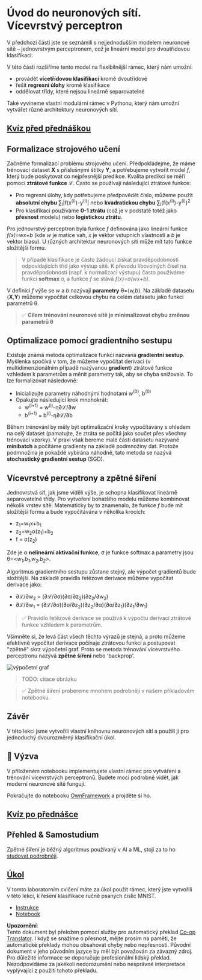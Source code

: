 <!--
CO_OP_TRANSLATOR_METADATA:
{
  "original_hash": "186bf7eeab776b36f557357ea56d4751",
  "translation_date": "2025-08-25T23:44:56+00:00",
  "source_file": "lessons/3-NeuralNetworks/04-OwnFramework/README.md",
  "language_code": "cs"
}
-->
# Úvod do neuronových sítí. Vícevrstvý perceptron

V předchozí části jste se seznámili s nejjednodušším modelem neuronové sítě – jednovrstvým perceptronem, což je lineární model pro dvoutřídovou klasifikaci.

V této části rozšíříme tento model na flexibilnější rámec, který nám umožní:

* provádět **vícetřídovou klasifikaci** kromě dvoutřídové
* řešit **regresní úlohy** kromě klasifikace
* oddělovat třídy, které nejsou lineárně separovatelné

Také vyvineme vlastní modulární rámec v Pythonu, který nám umožní vytvářet různé architektury neuronových sítí.

## [Kvíz před přednáškou](https://red-field-0a6ddfd03.1.azurestaticapps.net/quiz/104)

## Formalizace strojového učení

Začněme formalizací problému strojového učení. Předpokládejme, že máme trénovací dataset **X** s příslušnými štítky **Y**, a potřebujeme vytvořit model *f*, který bude poskytovat co nejpřesnější predikce. Kvalita predikcí se měří pomocí **ztrátové funkce** ℒ. Často se používají následující ztrátové funkce:

* Pro regresní úlohy, kdy potřebujeme předpovědět číslo, můžeme použít **absolutní chybu** ∑<sub>i</sub>|f(x<sup>(i)</sup>)-y<sup>(i)</sup>| nebo **kvadratickou chybu** ∑<sub>i</sub>(f(x<sup>(i)</sup>)-y<sup>(i)</sup>)<sup>2</sup>
* Pro klasifikaci používáme **0-1 ztrátu** (což je v podstatě totéž jako **přesnost** modelu) nebo **logistickou ztrátu**.

Pro jednovrstvý perceptron byla funkce *f* definována jako lineární funkce *f(x)=wx+b* (kde *w* je matice vah, *x* je vektor vstupních vlastností a *b* je vektor biasu). U různých architektur neuronových sítí může mít tato funkce složitější formu.

> V případě klasifikace je často žádoucí získat pravděpodobnosti odpovídajících tříd jako výstup sítě. K převodu libovolných čísel na pravděpodobnosti (např. k normalizaci výstupu) často používáme funkci **softmax** σ, a funkce *f* se stává *f(x)=σ(wx+b)*.

V definici *f* výše se *w* a *b* nazývají **parametry** θ=⟨*w,b*⟩. Na základě datasetu ⟨**X**,**Y**⟩ můžeme vypočítat celkovou chybu na celém datasetu jako funkci parametrů θ.

> ✅ **Cílem trénování neuronové sítě je minimalizovat chybu změnou parametrů θ**

## Optimalizace pomocí gradientního sestupu

Existuje známá metoda optimalizace funkcí nazvaná **gradientní sestup**. Myšlenka spočívá v tom, že můžeme vypočítat derivaci (v multidimenzionálním případě nazývanou **gradient**) ztrátové funkce vzhledem k parametrům a měnit parametry tak, aby se chyba snižovala. To lze formalizovat následovně:

* Inicializujte parametry náhodnými hodnotami w<sup>(0)</sup>, b<sup>(0)</sup>
* Opakujte následující krok mnohokrát:
    - w<sup>(i+1)</sup> = w<sup>(i)</sup>-η∂ℒ/∂w
    - b<sup>(i+1)</sup> = b<sup>(i)</sup>-η∂ℒ/∂b

Během trénování by měly být optimalizační kroky vypočítávány s ohledem na celý dataset (pamatujte, že ztráta se počítá jako součet přes všechny trénovací vzorky). V praxi však bereme malé části datasetu nazývané **minibatch** a počítáme gradienty na základě podmnožiny dat. Protože podmnožina je pokaždé vybírána náhodně, tato metoda se nazývá **stochastický gradientní sestup** (SGD).

## Vícevrstvé perceptrony a zpětné šíření

Jednovrstvá síť, jak jsme viděli výše, je schopna klasifikovat lineárně separovatelné třídy. Pro vytvoření bohatšího modelu můžeme kombinovat několik vrstev sítě. Matematicky by to znamenalo, že funkce *f* bude mít složitější formu a bude vypočítávána v několika krocích:
* z<sub>1</sub>=w<sub>1</sub>x+b<sub>1</sub>
* z<sub>2</sub>=w<sub>2</sub>α(z<sub>1</sub>)+b<sub>2</sub>
* f = σ(z<sub>2</sub>)

Zde je α **nelineární aktivační funkce**, σ je funkce softmax a parametry jsou θ=<*w<sub>1</sub>,b<sub>1</sub>,w<sub>2</sub>,b<sub>2</sub>*>.

Algoritmus gradientního sestupu zůstane stejný, ale výpočet gradientů bude složitější. Na základě pravidla řetězové derivace můžeme vypočítat derivace jako:

* ∂ℒ/∂w<sub>2</sub> = (∂ℒ/∂σ)(∂σ/∂z<sub>2</sub>)(∂z<sub>2</sub>/∂w<sub>2</sub>)
* ∂ℒ/∂w<sub>1</sub> = (∂ℒ/∂σ)(∂σ/∂z<sub>2</sub>)(∂z<sub>2</sub>/∂α)(∂α/∂z<sub>1</sub>)(∂z<sub>1</sub>/∂w<sub>1</sub>)

> ✅ Pravidlo řetězové derivace se používá k výpočtu derivací ztrátové funkce vzhledem k parametrům.

Všimněte si, že levá část všech těchto výrazů je stejná, a proto můžeme efektivně vypočítat derivace počínaje ztrátovou funkcí a postupovat "zpětně" skrz výpočetní graf. Proto se metoda trénování vícevrstvého perceptronu nazývá **zpětné šíření** nebo 'backprop'.

<img alt="výpočetní graf" src="images/ComputeGraphGrad.png"/>

> TODO: citace obrázku

> ✅ Zpětné šíření probereme mnohem podrobněji v našem příkladovém notebooku.  

## Závěr

V této lekci jsme vytvořili vlastní knihovnu neuronových sítí a použili ji pro jednoduchý dvourozměrný klasifikační úkol.

## 🚀 Výzva

V přiloženém notebooku implementujete vlastní rámec pro vytváření a trénování vícevrstvých perceptronů. Budete moci podrobně vidět, jak moderní neuronové sítě fungují.

Pokračujte do notebooku [OwnFramework](../../../../../lessons/3-NeuralNetworks/04-OwnFramework/OwnFramework.ipynb) a projděte si ho.

## [Kvíz po přednášce](https://red-field-0a6ddfd03.1.azurestaticapps.net/quiz/204)

## Přehled & Samostudium

Zpětné šíření je běžný algoritmus používaný v AI a ML, stojí za to ho [studovat podrobněji](https://wikipedia.org/wiki/Backpropagation).

## [Úkol](lab/README.md)

V tomto laboratorním cvičení máte za úkol použít rámec, který jste vytvořili v této lekci, k řešení klasifikace ručně psaných číslic MNIST.

* [Instrukce](lab/README.md)
* [Notebook](../../../../../lessons/3-NeuralNetworks/04-OwnFramework/lab/MyFW_MNIST.ipynb)

**Upozornění**:  
Tento dokument byl přeložen pomocí služby pro automatický překlad [Co-op Translator](https://github.com/Azure/co-op-translator). I když se snažíme o přesnost, mějte prosím na paměti, že automatické překlady mohou obsahovat chyby nebo nepřesnosti. Původní dokument v jeho původním jazyce by měl být považován za závazný zdroj. Pro důležité informace se doporučuje profesionální lidský překlad. Nezodpovídáme za jakékoli nedorozumění nebo nesprávné interpretace vyplývající z použití tohoto překladu.
